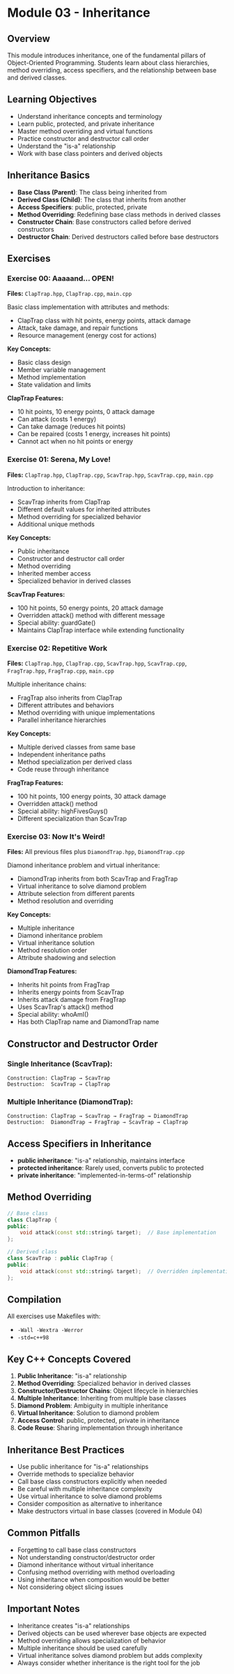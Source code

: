 # Module 03 - Inheritance

## Overview
This module introduces inheritance, one of the fundamental pillars of Object-Oriented Programming. Students learn about class hierarchies, method overriding, access specifiers, and the relationship between base and derived classes.

## Learning Objectives
- Understand inheritance concepts and terminology
- Learn public, protected, and private inheritance
- Master method overriding and virtual functions
- Practice constructor and destructor call order
- Understand the "is-a" relationship
- Work with base class pointers and derived objects

## Inheritance Basics
- **Base Class (Parent)**: The class being inherited from
- **Derived Class (Child)**: The class that inherits from another
- **Access Specifiers**: public, protected, private
- **Method Overriding**: Redefining base class methods in derived classes
- **Constructor Chain**: Base constructors called before derived constructors
- **Destructor Chain**: Derived destructors called before base destructors

## Exercises

### Exercise 00: Aaaaand... OPEN!
**Files:** `ClapTrap.hpp`, `ClapTrap.cpp`, `main.cpp`

Basic class implementation with attributes and methods:
- ClapTrap class with hit points, energy points, attack damage
- Attack, take damage, and repair functions
- Resource management (energy cost for actions)

**Key Concepts:**
- Basic class design
- Member variable management
- Method implementation
- State validation and limits

**ClapTrap Features:**
- 10 hit points, 10 energy points, 0 attack damage
- Can attack (costs 1 energy)
- Can take damage (reduces hit points)
- Can be repaired (costs 1 energy, increases hit points)
- Cannot act when no hit points or energy

### Exercise 01: Serena, My Love!
**Files:** `ClapTrap.hpp`, `ClapTrap.cpp`, `ScavTrap.hpp`, `ScavTrap.cpp`, `main.cpp`

Introduction to inheritance:
- ScavTrap inherits from ClapTrap
- Different default values for inherited attributes
- Method overriding for specialized behavior
- Additional unique methods

**Key Concepts:**
- Public inheritance
- Constructor and destructor call order
- Method overriding
- Inherited member access
- Specialized behavior in derived classes

**ScavTrap Features:**
- 100 hit points, 50 energy points, 20 attack damage
- Overridden attack() method with different message
- Special ability: guardGate()
- Maintains ClapTrap interface while extending functionality

### Exercise 02: Repetitive Work
**Files:** `ClapTrap.hpp`, `ClapTrap.cpp`, `ScavTrap.hpp`, `ScavTrap.cpp`, `FragTrap.hpp`, `FragTrap.cpp`, `main.cpp`

Multiple inheritance chains:
- FragTrap also inherits from ClapTrap
- Different attributes and behaviors
- Method overriding with unique implementations
- Parallel inheritance hierarchies

**Key Concepts:**
- Multiple derived classes from same base
- Independent inheritance paths
- Method specialization per derived class
- Code reuse through inheritance

**FragTrap Features:**
- 100 hit points, 100 energy points, 30 attack damage
- Overridden attack() method
- Special ability: highFivesGuys()
- Different specialization than ScavTrap

### Exercise 03: Now It's Weird!
**Files:** All previous files plus `DiamondTrap.hpp`, `DiamondTrap.cpp`

Diamond inheritance problem and virtual inheritance:
- DiamondTrap inherits from both ScavTrap and FragTrap
- Virtual inheritance to solve diamond problem
- Attribute selection from different parents
- Method resolution and overriding

**Key Concepts:**
- Multiple inheritance
- Diamond inheritance problem
- Virtual inheritance solution
- Method resolution order
- Attribute shadowing and selection

**DiamondTrap Features:**
- Inherits hit points from FragTrap
- Inherits energy points from ScavTrap
- Inherits attack damage from FragTrap
- Uses ScavTrap's attack() method
- Special ability: whoAmI()
- Has both ClapTrap name and DiamondTrap name

## Constructor and Destructor Order
### Single Inheritance (ScavTrap):
```
Construction: ClapTrap → ScavTrap
Destruction:  ScavTrap → ClapTrap
```

### Multiple Inheritance (DiamondTrap):
```
Construction: ClapTrap → ScavTrap → FragTrap → DiamondTrap
Destruction:  DiamondTrap → FragTrap → ScavTrap → ClapTrap
```

## Access Specifiers in Inheritance
- **public inheritance**: "is-a" relationship, maintains interface
- **protected inheritance**: Rarely used, converts public to protected
- **private inheritance**: "implemented-in-terms-of" relationship

## Method Overriding
```cpp
// Base class
class ClapTrap {
public:
    void attack(const std::string& target);  // Base implementation
};

// Derived class
class ScavTrap : public ClapTrap {
public:
    void attack(const std::string& target);  // Overridden implementation
};
```

## Compilation
All exercises use Makefiles with:
- `-Wall -Wextra -Werror`
- `-std=c++98`

## Key C++ Concepts Covered
1. **Public Inheritance**: "is-a" relationship
2. **Method Overriding**: Specialized behavior in derived classes
3. **Constructor/Destructor Chains**: Object lifecycle in hierarchies
4. **Multiple Inheritance**: Inheriting from multiple base classes
5. **Diamond Problem**: Ambiguity in multiple inheritance
6. **Virtual Inheritance**: Solution to diamond problem
7. **Access Control**: public, protected, private in inheritance
8. **Code Reuse**: Sharing implementation through inheritance

## Inheritance Best Practices
- Use public inheritance for "is-a" relationships
- Override methods to specialize behavior
- Call base class constructors explicitly when needed
- Be careful with multiple inheritance complexity
- Use virtual inheritance to solve diamond problems
- Consider composition as alternative to inheritance
- Make destructors virtual in base classes (covered in Module 04)

## Common Pitfalls
- Forgetting to call base class constructors
- Not understanding constructor/destructor order
- Diamond inheritance without virtual inheritance
- Confusing method overriding with method overloading
- Using inheritance when composition would be better
- Not considering object slicing issues

## Important Notes
- Inheritance creates "is-a" relationships
- Derived objects can be used wherever base objects are expected
- Method overriding allows specialization of behavior
- Multiple inheritance should be used carefully
- Virtual inheritance solves diamond problem but adds complexity
- Always consider whether inheritance is the right tool for the job
